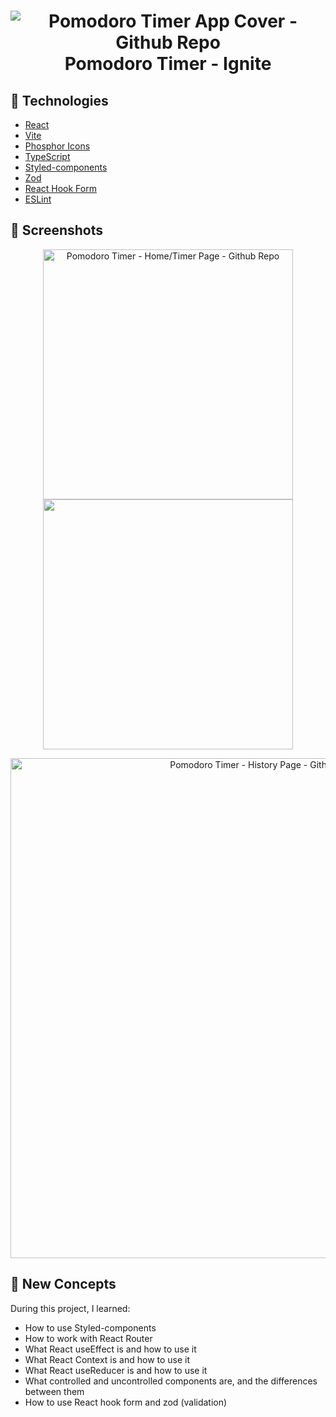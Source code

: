 <h1 align="center">
    <img alt="Pomodoro Timer App Cover - Github Repo" src="https://res.cloudinary.com/dxetg4hmh/image/upload/v1664798593/Readme-imgs/pomodoro_timer_-_cover_vlrvqx.png" />
    <br>
    Pomodoro Timer - Ignite
</h1>

## :rocket: Technologies

-  [React](https://github.com/facebook/react)
-  [Vite](https://github.com/vitejs/vite)
-  [Phosphor Icons](https://github.com/phosphor-icons/phosphor-home)
-  [TypeScript](https://github.com/microsoft/TypeScript)
-  [Styled-components](https://github.com/styled-components/styled-components)
-  [Zod](https://github.com/colinhacks/zod)
-  [React Hook Form](https://github.com/react-hook-form/react-hook-form)
-  [ESLint](https://github.com/eslint/eslint)

## :stars: Screenshots

<p float="left" align="center">
    <img alt="Pomodoro Timer - Home/Timer Page - Github Repo" src="https://res.cloudinary.com/dxetg4hmh/image/upload/v1664800259/Readme-imgs/pomodoro-home_xxfszc.png" width="400"/>
    <img alt=""Pomodoro Timer - Home/Timer Page - Counter running - Github Repo" src="https://res.cloudinary.com/dxetg4hmh/image/upload/v1664800259/Readme-imgs/pomodoro-home-countdown-running_iqcbyr.png" width="400" />
</p>
<p float="left" align="center">
    <img alt="Pomodoro Timer - History Page - Github Repo" src="https://res.cloudinary.com/dxetg4hmh/image/upload/v1664800259/Readme-imgs/pomodoro-history_ndflx7.png"  width="800"/>
</p>

## 	:thought_balloon: New Concepts

During this project, I learned:

- How to use Styled-components
- How to work with React Router
- What React useEffect is and how to use it
- What React Context is and how to use it
- What React useReducer is and how to use it
- What controlled and uncontrolled components are, and the differences between them
- How to use React hook form and zod (validation)
